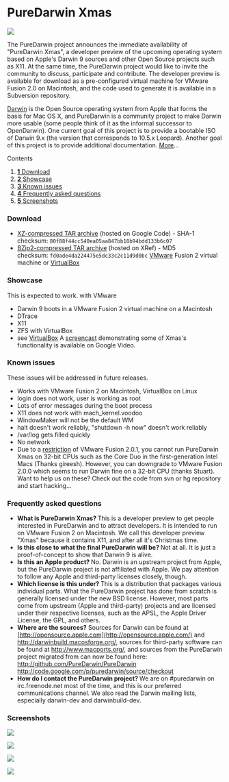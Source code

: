 PureDarwin Xmas
===============


![](https://raw.github.com/wiki/PureDarwin/PureDarwin/images/PD-Xmas.jpg)

The PureDarwin project announces the immediate availability of "PureDarwin Xmas", a developer preview of the upcoming operating system based on Apple's Darwin 9 sources and other Open Source projects such as X11. At the same time, the PureDarwin project would like to invite the community to discuss, participate and contribute. The developer preview is available for download as a pre-configured virtual machine for VMware Fusion 2.0 on Macintosh, and the code used to generate it is available in a Subversion repository.

[Darwin](http://en.wikipedia.org/wiki/Darwin_%28operating_system%29) is the Open Source operating system from Apple that forms the basis for Mac OS X, and PureDarwin is a community project to make Darwin more usable (some people think of it as the informal successor to OpenDarwin). One current goal of this project is to provide a bootable ISO of Darwin 9.x (the version that corresponds to 10.5.x Leopard). Another goal of this project is to provide additional documentation. [More](wiki/About)...

Contents
1.  [**1** Download](xmas.html#TOC-Download)
2.  [**2** Showcase](xmas.html#TOC-Showcase)
3.  [**3** Known issues](xmas.html#TOC-Known-issues)
4.  [**4** Frequently asked questions](xmas.html#TOC-Frequently-asked-questions)
5.  [**5** Screenshots](xmas.html#TOC-Screenshots)

### Download
-   [XZ-compressed TAR archive](http://code.google.com/p/puredarwin/downloads/detail?name=puredarwinxmas.tar.xz) (hosted on Google Code) - SHA-1 checksum: `80f88f44cc540ea05aa847bb18b94bdd133b6c07`
-   [BZip2-compressed TAR archive](http://xref.puredarwin.org/puredarwinxmas.tar.bz2) (hosted on XRef) - MD5 checksum: `fd0ade4da224475e5dc33c2c11d9d0bc`
[VMware](wiki/VMware) Fusion 2 virtual machine or [VirtualBox](wiki/VirtualBox)

### Showcase 

This is expected to work.
with VMware
-   Darwin 9 boots in a VMware Fusion 2 virtual machine on a Macintosh
-   DTrace 
-   X11
-   ZFS
with VirtualBox
-   see [VirtualBox](wiki/VirtualBox)
A [screencast](http://video.google.com/videoplay?docid=2258011422088941976) demonstrating some of Xmas's functionality is available on Google Video.

### Known issues

These issues will be addressed in future releases.
-   Works with VMware Fusion 2 on Macintosh, VirtualBox on Linux
-   login does not work, user is working as root
-   Lots of error messages during the boot process
-   X11 does not work with mach_kernel.voodoo
-   WindowMaker will not be the default WM
-   halt doesn't work reliably, "shutdown -h now" doesn't work reliably
-   /var/log gets filled quickly
-   No network
-   Due to a [restriction](http://communities.vmware.com/thread/183426) of VMware Fusion 2.0.1, you cannot run PureDarwin Xmas on 32-bit CPUs such as the Core Duo in the first-generation Intel Macs (Thanks gireesh). However, you can downgrade to VMware Fusion 2.0.0 which seems to run Darwin fine on a 32-bit CPU (thanks Stuart).
Want to help us on these? Check out the code from svn or hg repository and start hacking...

### Frequently asked questions

-   <span style="font-weight:bold">What is PureDarwin Xmas?
     </span>This is a developer preview to get people interested in PureDarwin and to attract developers.
     It is intended to run on VMware Fusion 2 on Macintosh.
     We call this developer preview "Xmas" because it contains X11, and after all it's Christmas time.
-   <span style="font-weight:bold">Is this close to what the final PureDarwin will be?
     </span>Not at all. It is just a proof-of-concept to show that Darwin 9 is alive.
-   <span style="font-weight:bold">Is this an Apple product?
     </span>No. Darwin is an upstream project from Apple, but the PureDarwin project is not affiliated with Apple. We pay attention to follow any Apple and third-party licenses closely, though.
-   <span style="font-weight:bold">Which license is this under?
     </span>This is a distribution that packages various individual parts. What the PureDarwin project has done from scratch is generally licensed under the new BSD license. However, most parts come from upstream (Apple and third-party) projects and are licensed under their respective licenses, such as the APSL, the Apple Driver License, the GPL, and others.
-   <span style="font-weight:bold">Where are the sources?</span>
     Sources for Darwin can be found at [http://opensource.apple.com](http://opensource.apple.com/) and <http://darwinbuild.macosforge.org/>, sources for third-party software can be found at <http://www.macports.org/>, and sources from the PureDarwin project migrated from
can now be found here: <http://github.com/PureDarwin/PureDarwin>
<http://code.google.com/p/puredarwin/source/checkout> 
-   <span style="font-weight:bold">How do I contact the PureDarwin project?
     </span>We are on #puredarwin on irc.freenode.net most of the time, and this is our preferred communications channel. We also read the Darwin mailing lists, especially darwin-dev and darwinbuild-dev.

### Screenshots

![](https://raw.github.com/wiki/PureDarwin/PureDarwin/images/puredarwin_Xmas_red_X.png)

![](https://raw.github.com/wiki/PureDarwin/PureDarwin/images/puredarwin%20Xmas%20green%20dtrace.png)

![](https://raw.github.com/wiki/PureDarwin/PureDarwin/images/puredarwin_xmas_zfs_blue.png)

![](https://raw.github.com/wiki/PureDarwin/PureDarwin/images/puredarxin_xmas_UNIX_yellow.png)
